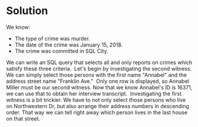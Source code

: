 # Solution
We know:
<ul>
  <li>The type of crime was murder.</li> 
  <li>The date of the crime was January 15, 2018. </li>
  <li>The crime was committed in SQL City.</li>
</ul>
We can write an SQL query that selects all and only reports on crimes which satisfy these three criteria.
<img src='' />
Let's begin by investigating the second witness. We can simply select those persons with the first name "Annabel" and the address street name "Franklin Ave."
<img src='' />
Only one row is displayed, so Annabel Miller must be our second witness. Now that we know Annabel's ID is 16371, we can use that to obtain her interview transcript.
<img src='' />
Investigating the first witness is a bit trickier. We have to not only select those persons who live on Northwestern Dr, but also arrange their address numbers in descending order. That way we can tell right away which person lives in the last house on that street.
<img src='' />
